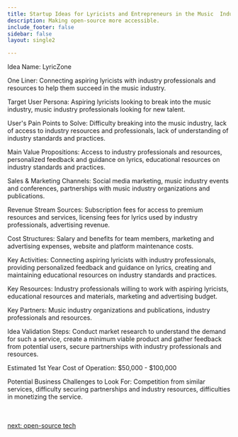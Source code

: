 ```yaml
---
title: Startup Ideas for Lyricists and Entrepreneurs in the Music  Industry
description: Making open-source more accessible.
include_footer: false
sidebar: false
layout: single2

---
```


<p>
Idea Name: LyricZone

One Liner: Connecting aspiring lyricists with industry professionals and resources to help them succeed in the music industry.

Target User Persona: Aspiring lyricists looking to break into the music industry, music industry professionals looking for new talent.

User's Pain Points to Solve: Difficulty breaking into the music industry, lack of access to industry resources and professionals, lack of understanding of industry standards and practices.

Main Value Propositions: Access to industry professionals and resources, personalized feedback and guidance on lyrics, educational resources on industry standards and practices.

Sales & Marketing Channels: Social media marketing, music industry events and conferences, partnerships with music industry organizations and publications.

Revenue Stream Sources: Subscription fees for access to premium resources and services, licensing fees for lyrics used by industry professionals, advertising revenue.

Cost Structures: Salary and benefits for team members, marketing and advertising expenses, website and platform maintenance costs.

Key Activities: Connecting aspiring lyricists with industry professionals, providing personalized feedback and guidance on lyrics, creating and maintaining educational resources on industry standards and practices.

Key Resources: Industry professionals willing to work with aspiring lyricists, educational resources and materials, marketing and advertising budget.

Key Partners: Music industry organizations and publications, industry professionals and resources.

Idea Validation Steps: Conduct market research to understand the demand for such a service, create a minimum viable product and gather feedback from potential users, secure partnerships with industry professionals and resources.

Estimated 1st Year Cost of Operation: $50,000 - $100,000

Potential Business Challenges to Look For: Competition from similar services, difficulty securing partnerships and industry resources, difficulties in monetizing the service.

<br>
<br>
<a href="https://workdojos.com/lyricist/tech">next: open-source tech</a>
</p>